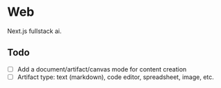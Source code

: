 # Web

Next.js fullstack ai.

## Todo

- [ ] Add a document/artifact/canvas mode for content creation
- [ ] Artifact type: text (markdown), code editor, spreadsheet, image, etc.
